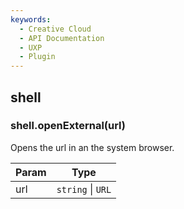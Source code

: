```yaml
---
keywords:
  - Creative Cloud
  - API Documentation
  - UXP
  - Plugin
---
```



<a name="module-shell" id="module-shell"></a>

## shell

<a name="module-shell-openexternal" id="module-shell-openexternal"></a>

### shell.openExternal(url)
Opens the url in an the system browser.

| Param | Type |
| --- | --- |
| url | `string` \| `URL` |

